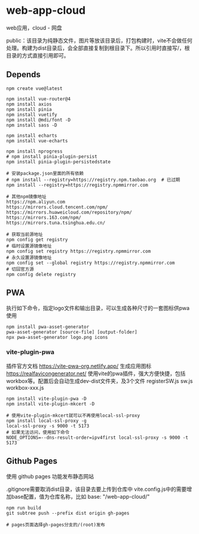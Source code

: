 # web-app-cloud

web应用，cloud - 网盘

public：该目录为纯静态文件，图片等放该目录后，打包构建时，vite不会做任何处理。构建为dist目录后，会全部直接复制到根目录下。所以引用时直接写/，根目录的方式直接引用即可。

## Depends

```shell
npm create vue@latest

npm install vue-router@4
npm install axios
npm install pinia
npm install vuetify
npm install @mdi/font -D
npm install sass -D

npm install echarts
npm install vue-echarts

npm install nprogress
# npm install pinia-plugin-persist
npm install pinia-plugin-persistedstate
```

```shell
# 安装package.json里面的所有依赖
# npm install --registry=https://registry.npm.taobao.org  # 已过期
npm install --registry=https://registry.npmmirror.com

# 其他npm镜像地址
https://npm.aliyun.com
https://mirrors.cloud.tencent.com/npm/
https://mirrors.huaweicloud.com/repository/npm/
https://mirrors.163.com/npm/
https://mirrors.tuna.tsinghua.edu.cn/

# 获取当前源地址
npm config get registry
# 临时设置源镜像地址
npm config set registry https://registry.npmmirror.com
# 永久设置源镜像地址
npm config set --global registry https://registry.npmmirror.com
# 切回官方源
npm config delete registry
```

## PWA

执行如下命令，指定logo文件和输出目录，可以生成各种尺寸的一套图标供pwa使用

```shell
npm install pwa-asset-generator
pwa-asset-generator [source-file] [output-folder]
npx pwa-asset-generator logo.png icons
```

### vite-plugin-pwa

插件官方文档 <https://vite-pwa-org.netlify.app/>
生成应用图标 <https://realfavicongenerator.net/>
使用vite的pwa插件，强大方便快捷，包括workbox等。配置后会自动生成dev-dist文件夹，及3个文件 registerSW.js sw.js workbox-xxx.js

```shell
npm install vite-plugin-pwa -D
npm install vite-plugin-mkcert -D

# 使用vite-plugin-mkcert就可以不再使用local-ssl-proxy
npm install local-ssl-proxy -g
local-ssl-proxy -s 9000 -t 5173
# 如果无法访问，使用如下命令
NODE_OPTIONS=--dns-result-order=ipv4first local-ssl-proxy -s 9000 -t 5173
```

## Github Pages

使用 github pages 功能发布静态网站

.gitignore需要取消dist目录，该目录去要上传到仓库中
vite.config.js中的需要增加base配置，值为仓库名称，比如 base: "/web-app-cloud/"

```shell
npm run build
git subtree push --prefix dist origin gh-pages

# pages页面选择gh-pages分支的/(root)发布
```
